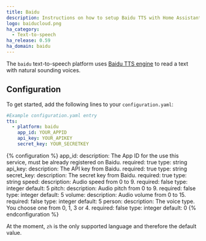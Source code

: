 ```yaml
---
title: Baidu
description: Instructions on how to setup Baidu TTS with Home Assistant.
logo: baiducloud.png
ha_category:
  - Text-to-speech
ha_release: 0.59
ha_domain: baidu
---
```


The `baidu` text-to-speech platform uses [Baidu TTS engine](https://cloud.baidu.com/product/speech/tts) to read a text with natural sounding voices.

## Configuration

To get started, add the following lines to your `configuration.yaml`:

```yaml
#Example configuration.yaml entry
tts:
  - platform: baidu
    app_id: YOUR_APPID
    api_key: YOUR_APIKEY
    secret_key: YOUR_SECRETKEY
```

{% configuration %}
app_id:
  description: The App ID for the use this service, must be already registered on Baidu.
  required: true
  type: string
api_key:
  description: The API key from Baidu.
  required: true
  type: string
secret_key:
  description: The secret key from Baidu.
  required: true
  type: string
speed:
  description: Audio speed from 0 to 9.
  required: false
  type: integer
  default: 5
pitch:
  description: Audio pitch from 0 to 9.
  required: false
  type: integer
  default: 5
volume:
  description: Audio volume from 0 to 15.
  required: false
  type: integer
  default: 5
person:
  description: The voice type. You choose one from 0, 1, 3 or 4.
  required: false
  type: integer
  default: 0
{% endconfiguration %}

At the moment, `zh` is the only supported language and therefore the default value.
